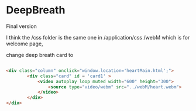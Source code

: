 # DeepBreath
Final version

I think the /css folder is the same one in /application/css
/webM which is for welcome page, 

change deep breath card to 

```html

<div class="column" onclick="window.location='heartMain.html';">
        <div class="card" id = 'card1' >
            <video autoplay loop muted width="600" height="300">
                <source type="video/webm" src="../webM/heart.webm">
            </video>
        </div>
</div>

